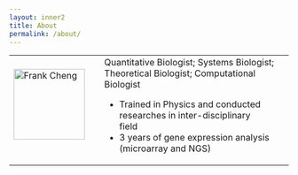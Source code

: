 ```yaml
---
layout: inner2
title: About
permalink: /about/
---
```


<table>
<tr>
<td>
<img
src="https://media.licdn.com/media/AAEAAQAAAAAAAAfGAAAAJDk5NzBkOGZlLTE3YTctNDgzYy04NTljLWMwZTI5ZDNiM2U1OQ.jpg" alt=
"Frank Cheng" style="width:128px;height:128px;"> &nbsp;
</td>
<td> </td>
<td>
Quantitative Biologist; Systems Biologist; Theoretical Biologist; Computational Biologist
<ul>
<li>  Trained in Physics and conducted researches in inter-disciplinary</li>
field
<li>  3 years of gene expression analysis (microarray and NGS)</li>
</ul>
</td>
</tr>
</table>


